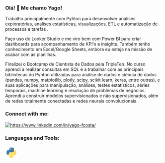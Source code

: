 ### Olá! 👋 Me chamo Yago!


<p> Trabalho principalmente com Pyhton para desenvolver análises exploratórias, analises estatísticas, visualizações, ETL e automatização de processos e tarefas  . </p>

<p> Faço uso do Looker Studio e me viro bem com Power BI para criar dashboards para acompanhamento de KPI's e insights.
Também tenho conhecimento em Excel/Google Sheets, embora eu esteja na missão de acabar com as planilhas. </p>

<p> Finalizei o Bootcamp de Cientista de Dados pela TripleTen. No curso aprendi a realizar consultas em SQL e a trabalhar com as principais bibliotecas do Pyhton utilizadas para análise de dados e ciência de dados (pandas, numpy, matplotlib, plotly, scipy, scikit learn, keras, entre outras), e suas aplicações para manipulação, análises, testes estatísticos, séries temporais, machine learning e resolução de problemas de negócios.
Aprendi a construir modelos supervisionados e não supervisionados, além de redes totalmente conectadas e redes neurais convolucionais. </p>




<h3 align="left">Connect with me:</h3>
<p align="left">
<a href="https://linkedin.com/in/https://www.linkedin.com/in/yago-fcosta/" target="blank"><img align="center" src="https://raw.githubusercontent.com/rahuldkjain/github-profile-readme-generator/master/src/images/icons/Social/linked-in-alt.svg" alt="https://www.linkedin.com/in/yago-fcosta/" height="30" width="40" /></a>
</p>

<h3 align="left">Languages and Tools:</h3>
<p align="left"> <a href="https://www.python.org" target="_blank" rel="noreferrer"> <img src="https://raw.githubusercontent.com/devicons/devicon/master/icons/python/python-original.svg" alt="python" width="40" height="40"/> </a> </p>

<!--
**YagoFC05/YagoFC05** is a ✨ _special_ ✨ repository because its `README.md` (this file) appears on your GitHub profile.

Here are some ideas to get you started:

- 🔭 I’m currently working on ...
- 🌱 I’m currently learning ...
- 👯 I’m looking to collaborate on ...
- 🤔 I’m looking for help with ...
- 💬 Ask me about ...
- 📫 How to reach me: ...
- 😄 Pronouns: ...
- ⚡ Fun fact: ...
-->
